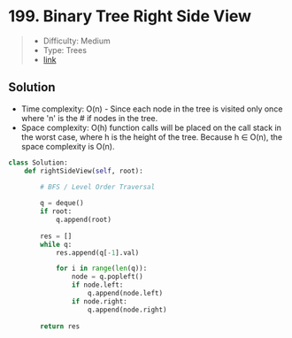 # 199. Binary Tree Right Side View

> - Difficulty: Medium
> - Type: Trees
> - [link](https://leetcode.com/problems/binary-tree-right-side-view/)

## Solution
- Time complexity: O(n) - Since each node in the tree is visited only once where 'n' is the # if nodes in the tree.
- Space complexity: O(h) function calls will be placed on the call stack in the worst case, where h is the height of the tree. Because h ∈ O(n), the space complexity is O(n).

```python
class Solution:
    def rightSideView(self, root):
        
        # BFS / Level Order Traversal

        q = deque()
        if root:
            q.append(root)
        
        res = []
        while q:
            res.append(q[-1].val)

            for i in range(len(q)):
                node = q.popleft()
                if node.left:
                    q.append(node.left)
                if node.right:
                    q.append(node.right)
        
        return res
```